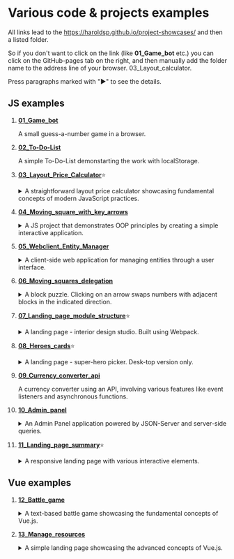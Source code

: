 # Various code & projects examples

All links lead to the https://haroldsp.github.io/project-showcases/ and then a listed folder.

So if you don't want to click on the link (like **01_Game_bot** etc.) you can click on the GitHub-pages tab on the right, and then manually add the folder name to the address line of your browser. 03_Layout_calculator.

Press paragraphs marked with "▶" to see the details.

## JS examples

1. [**01_Game_bot**](https://haroldsp.github.io/project-showcases/01_Game_bot/)

    A small guess-a-number game in a browser.

2. [**02_To-Do-List**](https://haroldsp.github.io/project-showcases/02_To-Do-List/)

    A simple To-Do-List demonstarting the work with localStorage.

3. [**03_Layout_Price_Calculator**](https://haroldsp.github.io/project-showcases/03_Layout_Price_Calculator/):star:
    <details>
    <summary>А straightforward layout price calculator showcasing fundamental concepts of modern JavaScript practices.</summary>
    This calculator supports two languages and stores user preferences in the localStorage. Given the project's small scale and the presence of only two 
    languages, it employs a non-localization approach, resulting in duplicated content and functions. The original project with different branches representing step-by-step development can be found in this archived [repo] 
    (https://github.com/HaroldSP/JS_course).
    </details>
4. [**04_Moving_square_with_key_arrows**](https://haroldsp.github.io/project-showcases/04_Moving_square_with_key_arrows)
    <details>
    <summary>A JS project that demonstrates OOP principles by creating a simple interactive application.</summary>
    The main focus of the project is a red square that can be moved on the screen using arrow keys. 
    The project emphasizes the use of OOP concepts such as inheritance, prototypes, constructors, and classes to achieve interactive behavior.
    </details>

5. [**05_Webclient_Entity_Manager**](https://haroldsp.github.io/project-showcases/05_Webclient_Entity_Manager)
    <details>
    <summary>A client-side web application for managing entities through a user interface.</summary>
    The application uses object-oriented principles, including inheritance, to define classes with various properties. Users can create entities by filling out a form with fields corresponding to the properties of the chosen 
    class. Upon saving, entities are created based on the selected subclass, stored in an array, and persisted in local storage. The entities are displayed in a table, and users can delete them, which removes them from the 
    array, local storage, and the table. The data is preserved across page refreshes.
    </details>

6. [**06_Moving_squares_delegation**](https://haroldsp.github.io/project-showcases/06_Moving_squares_delegation)
    <details>
    <summary>A block puzzle. Clicking on an arrow swaps numbers with adjacent blocks in the indicated direction.</summary>
    It uses event delegation to handle clicks efficiently and includes a reset button to return the blocks to their original order.
    The script also ensures valid swaps and prevents out-of-bound moves. Desktop version only.
    </details>

7. [**07_Landing_page_module_structure**](https://haroldsp.github.io/project-showcases/07_Landing_page_module_structure/dist):star:
    <details>
    <summary>A landing page - interior design studio. Built using Webpack.</summary>
    Showcasing a variety of web development techniques. The project demonstrates effective usage of modal windows, event delegation, sliders (both custom and Swiper-based), form validation with regular expressions, and diverse animations. All of these features come together to create an engaging and interactive user experience.
    </details>

8. [**08_Heroes_cards**](https://haroldsp.github.io/project-showcases/08_Heroes_cards/dist):star:
    <details>
    <summary>A landing page - super-hero picker. Desk-top version only.</summary>
    This repository features a dynamic landing page where users can explore and select hero cards. The project leverages a local database file for efficient data management. Smooth animations and event listeners enhance user interaction, while asynchronous functions ensure seamless data fetching. The use of Webpack optimizes code organization and project build
    </details>

9. [**09_Currency_converter_api**](https://haroldsp.github.io/project-showcases/09_Currency_converter_api)

    A currency converter using an API, involving various features like event listeners and asynchronous functions.

10. [**10_Admin_panel**](https://haroldsp.github.io/project-showcases/10_Admin_panel)
    <details>
    <summary>An Admin Panel application powered by JSON-Server and server-side queries.</summary>
    It offers functionalities such as user management including editing, deleting, and sorting based on attributes like having children or access privileges. The interface allows for searching user names, filtering users by those with children or access, and viewing all users. Due to GitHub Pages limitations, starting the JSON Server locally is necessary to experience its comprehensive features, which means that you need to git clone either all showcases repo or just 10_Admin_panel folder.

    `npm init -y` or `npm init` to set up environment manually

    `npm install webpack webpack-cli --save-dev` install webpack

    `npm install -g json-server` install json server

    `json-server --watch db/db.json --port=4545` start a server

    Double check paths.

    Finally, it should look like this:
    ![image](https://github.com/HaroldSP/project-showcases/assets/55085987/5dd7aead-e23e-46ae-bc85-9916ba6675bc)

    </details>

11. [**11_Landing_page_summary**](https://haroldsp.github.io/project-showcases/11_Landing_page_summary/dist):star:
    <details>
    <summary>A responsive landing page with various interactive elements.</summary>
    Users can request a call through a modal window, explore service prices, FAQs, and contact information. The page includes a dynamic slider and a carousel for services, each triggering a modal window for additional details. The FAQ section is organized as an accordion. Moreover, a scroll-to-top arrow appears when reaching the "Our Services" section. The modal forms feature AJAX-based submission, complete with validations for phone numbers and name inputs. Please note that JSONPlaceholder is used to simulate server functionality due to GitHub Pages restrictions.
    </details>

## Vue examples

1. [**12_Battle_game**](https://haroldsp.github.io/project-showcases/12_Battle_game)
    <details>
    <summary>A text-based battle game showcasing the fundamental concepts of Vue.js.</summary>
    The code represents a simple text-based battle game implemented using Vue.js. It showcases Vue's core features, including data binding to update player and monster health bars, computed properties for dynamic UI updates like special attack availability, and watchers to monitor health changes and determine the winner. This project serves as an illustrative example of Vue.js for building interactive web applications.
    </details>

2. [**13_Manage_resources**](https://haroldsp.github.io/project-showcases/13_Manage_resources/dist)
    <details>
    <summary>A simple landing page showcasing the advanced concepts of Vue.js.</summary>
    The code represents a simple landing page implemented using Vue.js. It demonstrates various advanced features of Vue.js, such as Vue CLI integration, component usage, component communication, dynamic components, slot usage, and an improved folder structure. This project serves as a comprehensive example of how Vue.js can be utilized to create interactive web applications with organized and efficient code.  <br />
    <br />
    In case you want to try the code by yourself:  

    `npm i` install dependencies.
    `npm run serve` to display the project in a browser.

    </details>
